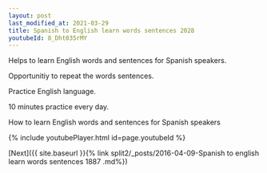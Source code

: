 ```yaml
---
layout: post
last_modified_at: 2021-03-29
title: Spanish to English learn words sentences 2028 
youtubeId: 8_Dht035rMY
---
```

 
 
Helps to learn English words and sentences for Spanish speakers.

Opportunitiy to repeat the words sentences. 

Practice English language. 
 
10 minutes practice every day. 
 
How to learn English words and sentences for Spanish speakers 
 
{% include youtubePlayer.html id=page.youtubeId %}
 
 
[Next]({{ site.baseurl }}{% link  split2/_posts/2016-04-09-Spanish to english learn words sentences 1887 .md%})
 
